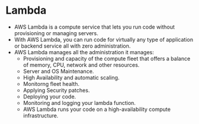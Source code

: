 # Lambda 

- AWS Lambda is a compute service that lets you run code without provisioning or managing servers.
- With AWS Lambda, you can run code for virtually any type of application or backend service all with zero administration.
- AWS Lambda manages all the administration it manages:
   - Provisioning and capacity of the compute fleet that offers a balance of memory, CPU, network and other resources.
   - Server and OS Maintenance.
   - High Availability and automatic scaling.
   - Monitorng fleet health.
   - Applying Security patches.
   - Deploying your code.
   - Monitoring and logging your lambda function.
   - AWS Lambda runs your code on a high-availability compute infrastructure.


